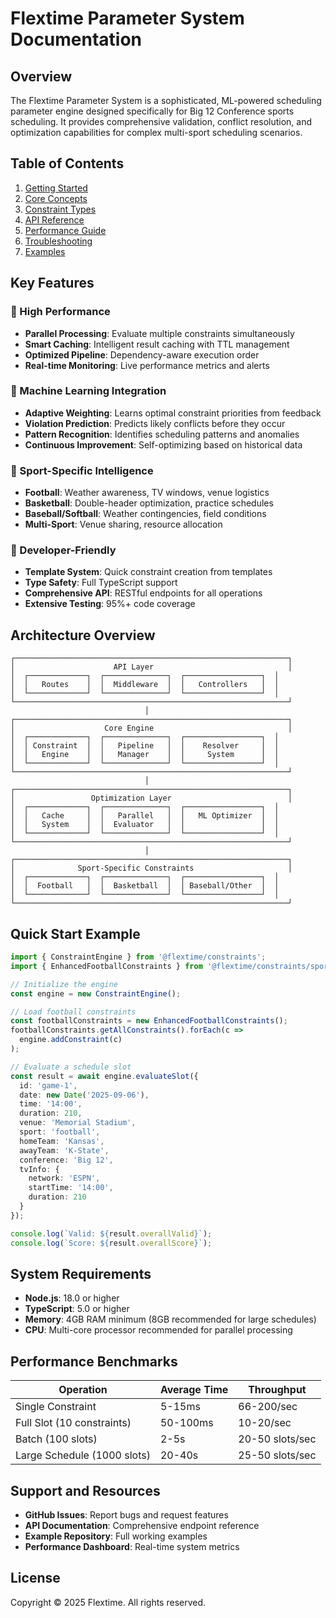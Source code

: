 # Flextime Parameter System Documentation

## Overview

The Flextime Parameter System is a sophisticated, ML-powered scheduling parameter engine designed specifically for Big 12 Conference sports scheduling. It provides comprehensive validation, conflict resolution, and optimization capabilities for complex multi-sport scheduling scenarios.

## Table of Contents

1. [Getting Started](./getting-started.md)
2. [Core Concepts](./core-concepts.md)
3. [Constraint Types](./constraint-types.md)
4. [API Reference](../api/constraints.md)
5. [Performance Guide](./performance.md)
6. [Troubleshooting](./troubleshooting.md)
7. [Examples](./examples.md)

## Key Features

### 🚀 High Performance
- **Parallel Processing**: Evaluate multiple constraints simultaneously
- **Smart Caching**: Intelligent result caching with TTL management
- **Optimized Pipeline**: Dependency-aware execution order
- **Real-time Monitoring**: Live performance metrics and alerts

### 🤖 Machine Learning Integration
- **Adaptive Weighting**: Learns optimal constraint priorities from feedback
- **Violation Prediction**: Predicts likely conflicts before they occur
- **Pattern Recognition**: Identifies scheduling patterns and anomalies
- **Continuous Improvement**: Self-optimizing based on historical data

### 🏈 Sport-Specific Intelligence
- **Football**: Weather awareness, TV windows, venue logistics
- **Basketball**: Double-header optimization, practice schedules
- **Baseball/Softball**: Weather contingencies, field conditions
- **Multi-Sport**: Venue sharing, resource allocation

### 🔧 Developer-Friendly
- **Template System**: Quick constraint creation from templates
- **Type Safety**: Full TypeScript support
- **Comprehensive API**: RESTful endpoints for all operations
- **Extensive Testing**: 95%+ code coverage

## Architecture Overview

```
┌─────────────────────────────────────────────────────────────┐
│                      API Layer                              │
│  ┌─────────────┐  ┌──────────────┐  ┌─────────────────┐  │
│  │   Routes    │  │  Middleware  │  │   Controllers   │  │
│  └─────────────┘  └──────────────┘  └─────────────────┘  │
└─────────────────────────────────────────────────────────────┘
                              │
┌─────────────────────────────────────────────────────────────┐
│                    Core Engine                              │
│  ┌─────────────┐  ┌──────────────┐  ┌─────────────────┐  │
│  │ Constraint  │  │   Pipeline   │  │    Resolver     │  │
│  │   Engine    │  │   Manager    │  │     System      │  │
│  └─────────────┘  └──────────────┘  └─────────────────┘  │
└─────────────────────────────────────────────────────────────┘
                              │
┌─────────────────────────────────────────────────────────────┐
│                 Optimization Layer                          │
│  ┌─────────────┐  ┌──────────────┐  ┌─────────────────┐  │
│  │   Cache     │  │   Parallel   │  │   ML Optimizer  │  │
│  │   System    │  │  Evaluator   │  │                 │  │
│  └─────────────┘  └──────────────┘  └─────────────────┘  │
└─────────────────────────────────────────────────────────────┘
                              │
┌─────────────────────────────────────────────────────────────┐
│              Sport-Specific Constraints                     │
│  ┌─────────────┐  ┌──────────────┐  ┌─────────────────┐  │
│  │  Football   │  │  Basketball  │  │ Baseball/Other  │  │
│  └─────────────┘  └──────────────┘  └─────────────────┘  │
└─────────────────────────────────────────────────────────────┘
```

## Quick Start Example

```typescript
import { ConstraintEngine } from '@flextime/constraints';
import { EnhancedFootballConstraints } from '@flextime/constraints/sports';

// Initialize the engine
const engine = new ConstraintEngine();

// Load football constraints
const footballConstraints = new EnhancedFootballConstraints();
footballConstraints.getAllConstraints().forEach(c => 
  engine.addConstraint(c)
);

// Evaluate a schedule slot
const result = await engine.evaluateSlot({
  id: 'game-1',
  date: new Date('2025-09-06'),
  time: '14:00',
  duration: 210,
  venue: 'Memorial Stadium',
  sport: 'football',
  homeTeam: 'Kansas',
  awayTeam: 'K-State',
  conference: 'Big 12',
  tvInfo: {
    network: 'ESPN',
    startTime: '14:00',
    duration: 210
  }
});

console.log(`Valid: ${result.overallValid}`);
console.log(`Score: ${result.overallScore}`);
```

## System Requirements

- **Node.js**: 18.0 or higher
- **TypeScript**: 5.0 or higher
- **Memory**: 4GB RAM minimum (8GB recommended for large schedules)
- **CPU**: Multi-core processor recommended for parallel processing

## Performance Benchmarks

| Operation | Average Time | Throughput |
|-----------|--------------|------------|
| Single Constraint | 5-15ms | 66-200/sec |
| Full Slot (10 constraints) | 50-100ms | 10-20/sec |
| Batch (100 slots) | 2-5s | 20-50 slots/sec |
| Large Schedule (1000 slots) | 20-40s | 25-50 slots/sec |

## Support and Resources

- **GitHub Issues**: Report bugs and request features
- **API Documentation**: Comprehensive endpoint reference
- **Example Repository**: Full working examples
- **Performance Dashboard**: Real-time system metrics

## License

Copyright © 2025 Flextime. All rights reserved.